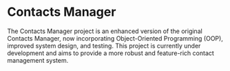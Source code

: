 # Contacts Manager

The Contacts Manager project is an enhanced version of the original Contacts Manager, now incorporating Object-Oriented
Programming (OOP), improved system design, and testing. This project is currently under development and aims to provide
a more robust and feature-rich contact management system.
